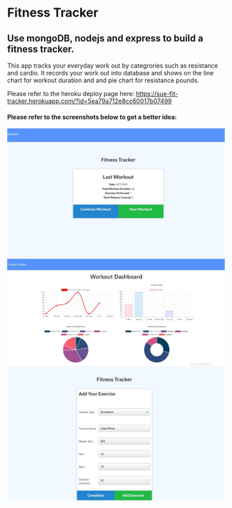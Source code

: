 # Fitness Tracker #
## Use mongoDB, nodejs and express to build a fitness tracker. ##

This app tracks your everyday work out by categrories such as resistance and cardio. It records your work out into database and shows on the line chart for workout duration and and pie chart for resistance pounds. 

Please refer to the heroku deploy page here: https://sue-fit-tracker.herokuapp.com/?id=5ea79a712e8cc60017b07499

#### Please refer to the screenshots below to get a better idea: ####

![workout1](public/assets/images/ssh1.jpg)
![workout2](public/assets/images/ssh2.jpg)
![workout3](public/assets/images/ssh3.jpg)



